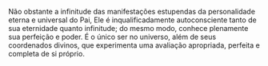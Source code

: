 ﻿Não obstante a infinitude das manifestações estupendas da personalidade eterna e universal do Pai, Ele é inqualificadamente autoconsciente tanto de sua eternidade quanto  infinitude; do mesmo modo, conhece plenamente sua perfeição e poder. É o único ser no universo, além de seus coordenados divinos, que experimenta uma avaliação apropriada, perfeita e completa de si próprio.
